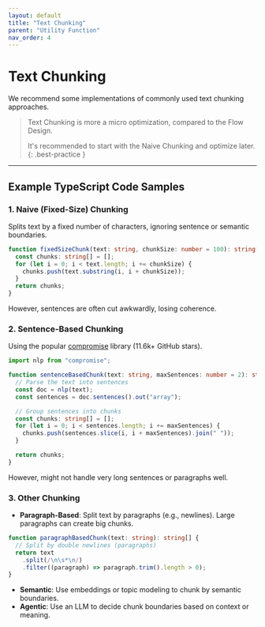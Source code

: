 ```yaml
---
layout: default
title: "Text Chunking"
parent: "Utility Function"
nav_order: 4
---
```


# Text Chunking

We recommend some implementations of commonly used text chunking approaches.

> Text Chunking is more a micro optimization, compared to the Flow Design.
>
> It's recommended to start with the Naive Chunking and optimize later.
> {: .best-practice }

---

## Example TypeScript Code Samples

### 1. Naive (Fixed-Size) Chunking

Splits text by a fixed number of characters, ignoring sentence or semantic boundaries.

```typescript
function fixedSizeChunk(text: string, chunkSize: number = 100): string[] {
  const chunks: string[] = [];
  for (let i = 0; i < text.length; i += chunkSize) {
    chunks.push(text.substring(i, i + chunkSize));
  }
  return chunks;
}
```

However, sentences are often cut awkwardly, losing coherence.

### 2. Sentence-Based Chunking

Using the popular [compromise](https://github.com/spencermountain/compromise) library (11.6k+ GitHub stars).

```typescript
import nlp from "compromise";

function sentenceBasedChunk(text: string, maxSentences: number = 2): string[] {
  // Parse the text into sentences
  const doc = nlp(text);
  const sentences = doc.sentences().out("array");

  // Group sentences into chunks
  const chunks: string[] = [];
  for (let i = 0; i < sentences.length; i += maxSentences) {
    chunks.push(sentences.slice(i, i + maxSentences).join(" "));
  }

  return chunks;
}
```

However, might not handle very long sentences or paragraphs well.

### 3. Other Chunking

- **Paragraph-Based**: Split text by paragraphs (e.g., newlines). Large paragraphs can create big chunks.

```typescript
function paragraphBasedChunk(text: string): string[] {
  // Split by double newlines (paragraphs)
  return text
    .split(/\n\s*\n/)
    .filter((paragraph) => paragraph.trim().length > 0);
}
```

- **Semantic**: Use embeddings or topic modeling to chunk by semantic boundaries.
- **Agentic**: Use an LLM to decide chunk boundaries based on context or meaning.
